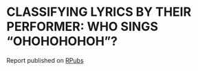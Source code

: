 # CLASSIFYING LYRICS BY THEIR PERFORMER: WHO SINGS “OHOHOHOHOH”?
 
Report published on [RPubs](https://rpubs.com/jspayd/lyrics_classification)
